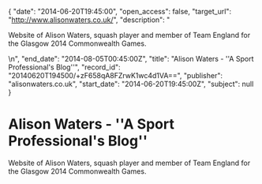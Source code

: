 {
  "date": "2014-06-20T19:45:00", 
  "open_access": false, 
  "target_url": "http://www.alisonwaters.co.uk/", 
  "description": "<p>Website of Alison Waters, squash player and member of Team England for the Glasgow 2014 Commonwealth Games.</p>\n", 
  "end_date": "2014-08-05T00:45:00Z", 
  "title": "Alison Waters - ''A Sport Professional's Blog''", 
  "record_id": "20140620T194500/+zF658qA8FZrwK1wc4d1VA==", 
  "publisher": "alisonwaters.co.uk", 
  "start_date": "2014-06-20T19:45:00Z", 
  "subject": null
}

# Alison Waters - ''A Sport Professional's Blog''

<p>Website of Alison Waters, squash player and member of Team England for the Glasgow 2014 Commonwealth Games.</p>
